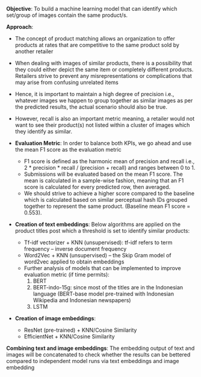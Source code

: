 **Objective**: To build a machine learning model that can identify which set/group of images contain the same product/s.

**Approach**:
- The concept of product matching allows an organization to offer products at rates that are competitive to the same product sold by another retailer
- When dealing with images of similar products, there is a possibility that they could either depict the same item or completely different products. Retailers strive to prevent any misrepresentations or complications that may arise from confusing unrelated items
- Hence, it is important to maintain a high degree of precision i.e., whatever images we happen to group together as similar images as per the predicted results, the actual scenario should also be true.
- However, recall is also an important metric meaning, a retailer would not want to see their product(s) not listed within a cluster of images which they identify as similar.
- **Evaluation Metric**: In order to balance both KPIs, we go ahead and use the mean F1 score as the evaluation metric
  - F1 score is defined as the harmonic mean of precision and recall i.e., 2 * precision * recall / (precision + recall) and ranges between 0 to 1.
  - Submissions will be evaluated based on the mean F1 score. The mean is calculated in a sample-wise fashion, meaning that an F1 score is calculated for every predicted row, then averaged.
  - We should strive to achieve a higher score compared to the baseline which is calculated based on similar perceptual hash IDs grouped together to represent the same product. (Baseline mean F1 score = 0.553).



- **Creation of text embeddings**: Below algorithms are applied on the product titles post which a threshold is set to identify similar products:
  - Tf-idf vectorizer + KNN (unsupervised): tf-idf refers to term frequency – inverse document frequency
  - Word2Vec + KNN (unsupervised) – the Skip Gram model of word2vec applied to obtain embeddings
  - Further analysis of models that can be implemented to improve evaluation metric (if time permits):
    1. BERT
    2. BERT-indo-15g: since most of the titles are in the Indonesian language (BERT-base model pre-trained with Indonesian Wikipedia and Indonesian newspapers)
    3. LSTM

- **Creation of image embeddings**:
  - ResNet (pre-trained) + KNN/Cosine Similarity
  - EfficientNet + KNN/Cosine Similarity

**Combining text and image embeddings**: The embedding output of text and images will be concatenated to check whether the results can be bettered compared to independent model runs via text embeddings and image embedding

